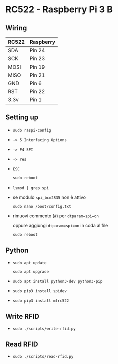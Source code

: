 # RC522 - Raspberry Pi 3 B

<!--

https://pimylifeup.com/raspberry-pi-rfid-rc522/

-->

## Wiring

|RC522	|Raspberry|
|-		|-|
|SDA	|Pin 24|
|SCK	|Pin 23|
|MOSI	|Pin 19|
|MISO	|Pin 21|
|GND	|Pin 6|
|RST	|Pin 22|
|3.3v	|Pin 1|

## Setting up

- `sudo raspi-config`

- `-> 5 Interfacing Options`

- `-> P4 SPI`

- `-> Yes`

- `ESC`

	`sudo reboot`

- `lsmod | grep spi`

- se modulo `spi_bcm2835` non è attivo

	`sudo nano /boot/config.txt`

- rimuovi commento (`#`) per `dtparam=spi=on`

	oppure aggiungi `dtparam=spi=on` in coda al file

	`sudo reboot`

## Python

- `sudo apt update`

	`sudo apt upgrade`

- `sudo apt install python3-dev python3-pip`

- `sudo pip3 install spidev`

- `sudo pip3 install mfrc522`

## Write RFID

- `sudo ./scripts/write-rfid.py`

## Read RFID

- `sudo ./scripts/read-rfid.py`
